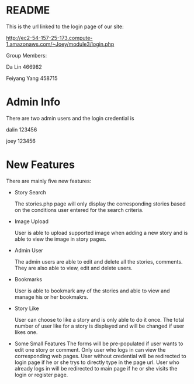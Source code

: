 # README

This is the url linked to the login page of our site:

http://ec2-54-157-25-173.compute-1.amazonaws.com/~Joey/module3/login.php

Group Members:

Da Lin 466982

Feiyang Yang 458715

# Admin Info
There are two admin users and the login credential is 

dalin 123456

joey 123456

# New Features
There are mainly five new features:

- Story Search

    The stories.php page will only display the corresponding stories based on the conditions user entered for the search criteria. 

- Image Upload

    User is able to upload supported image when adding a new story and is able to view the image in story pages.     

- Admin User

    The admin users are able to edit and delete all the stories, comments. They are also able to view, edit and delete users.

- Bookmarks

    User is able to bookmark any of the stories and able to view and manage his or her bookmakrs.

- Story Like

    User can choose to like a story and is only able to do it once. The total number of user like for a story is displayed and will be changed if user likes one.

- Some Small Features
    The forms will be pre-populated if user wants to edit one story or comment.
    Only user who logs in can view the corresponding web pages. User without credential will be redirected to login page if he or she trys to directly type in the page url.
    User who already logs in will be redirected to main page if he or she visits the login or register page.